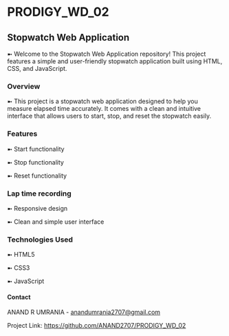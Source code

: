 # PRODIGY_WD_02

## Stopwatch Web Application
➼ Welcome to the Stopwatch Web Application repository! This project features a simple and user-friendly stopwatch application built using HTML, CSS, and JavaScript.

### Overview
➼ This project is a stopwatch web application designed to help you measure elapsed time accurately. It comes with a clean and intuitive interface that allows users to start, stop, and reset the stopwatch easily.

### Features
➼ Start functionality

➼ Stop functionality

➼ Reset functionality


### Lap time recording
➼ Responsive design

➼ Clean and simple user interface

### Technologies Used
➼ HTML5

➼ CSS3

➼ JavaScript

#### Contact
ANAND R UMRANIA - anandumrania2707@gmail.com

Project Link: https://github.com/ANAND2707/PRODIGY_WD_02

